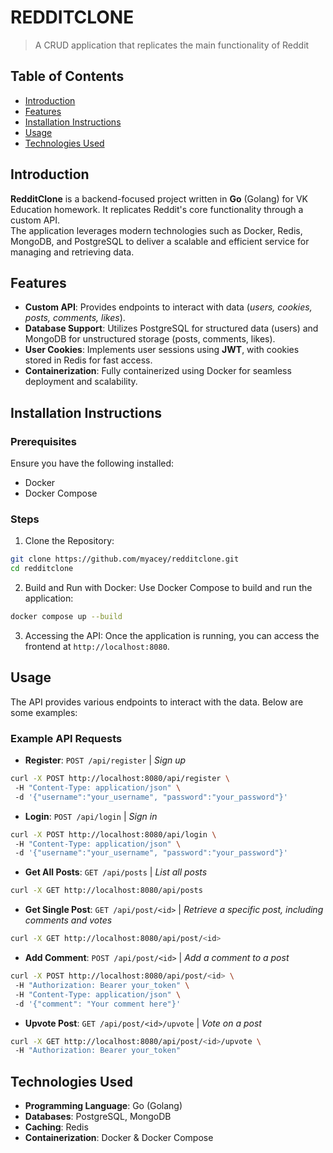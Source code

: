 # REDDITCLONE
> A CRUD application that replicates the main functionality of Reddit

## Table of Contents
- [Introduction](#introduction)
- [Features](#features)
- [Installation Instructions](#installation-instructions)
- [Usage](#usage)
- [Technologies Used](#technologies-used)

## Introduction
**RedditClone** is a backend-focused project written in **Go** (Golang) for VK Education homework. It replicates Reddit's core functionality through a custom API.  
The application leverages modern technologies such as Docker, Redis, MongoDB, and PostgreSQL to deliver a scalable and efficient service for managing and retrieving data.

## Features
- **Custom API**: Provides endpoints to interact with data (_users, cookies, posts, comments, likes_).  
- **Database Support**: Utilizes PostgreSQL for structured data (users) and MongoDB for unstructured storage (posts, comments, likes).  
- **User Cookies**: Implements user sessions using **JWT**, with cookies stored in Redis for fast access.  
- **Containerization**: Fully containerized using Docker for seamless deployment and scalability.

## Installation Instructions

### Prerequisites
Ensure you have the following installed:
- Docker
- Docker Compose

### Steps
1. Clone the Repository:
```bash
git clone https://github.com/myacey/redditclone.git
cd redditclone
```
2. Build and Run with Docker:
Use Docker Compose to build and run the application:
```bash
docker compose up --build
```
3. Accessing the API:
Once the application is running, you can access the frontend at `http://localhost:8080`.

## Usage

The API provides various endpoints to interact with the data. Below are some examples:

### Example API Requests

- **Register**: `POST /api/register` | _Sign up_
```bash
curl -X POST http://localhost:8080/api/register \  
 -H "Content-Type: application/json" \  
 -d '{"username":"your_username", "password":"your_password"}'
```

- **Login**: `POST /api/login` | _Sign in_
```bash
curl -X POST http://localhost:8080/api/login \  
 -H "Content-Type: application/json" \  
 -d '{"username":"your_username", "password":"your_password"}'
```

- **Get All Posts**: `GET /api/posts` | _List all posts_
```bash
curl -X GET http://localhost:8080/api/posts
```

- **Get Single Post**: `GET /api/post/<id>` | _Retrieve a specific post, including comments and votes_
```bash
curl -X GET http://localhost:8080/api/post/<id>
```

- **Add Comment**: `POST /api/post/<id>` | _Add a comment to a post_
```bash
curl -X POST http://localhost:8080/api/post/<id> \  
 -H "Authorization: Bearer your_token" \  
 -H "Content-Type: application/json" \  
 -d '{"comment": "Your comment here"}'
```

- **Upvote Post**: `GET /api/post/<id>/upvote` | _Vote on a post_
```bash
curl -X GET http://localhost:8080/api/post/<id>/upvote \  
 -H "Authorization: Bearer your_token"
```

## Technologies Used
- **Programming Language**: Go (Golang)  
- **Databases**: PostgreSQL, MongoDB  
- **Caching**: Redis  
- **Containerization**: Docker & Docker Compose
